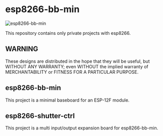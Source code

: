 # esp8266-bb-min

![esp8266-bb-min](https://github.com/domi3006/esp8266-bb-min/workflows/esp8266-bb-min/badge.svg)

This repository contains only private projects with esp8266.

## WARNING

These designs are distributed in the hope that they will be useful, but WITHOUT ANY WARRANTY; even WITHOUT the implied warranty of MERCHANTABILITY or FITNESS FOR A PARTICULAR PURPOSE.

## esp8266-bb-min

This project is a minimal baseboard for an ESP-12F module.

## esp8266-shutter-ctrl

This project is a multi input/output expansion board for esp8266-bb-min.
